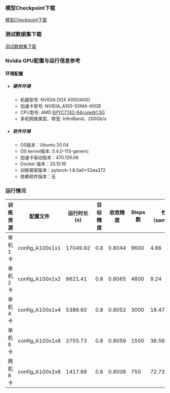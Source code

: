 ### 模型Checkpoint下载
[模型Checkpoint下载](../../benchmarks/glm/README.md#模型checkpoint)
### 测试数据集下载
[测试数据集下载](../../benchmarks/glm/README.md#数据集)

### Nvidia GPU配置与运行信息参考
#### 环境配置
- ##### 硬件环境
    - 机器型号: NVIDIA DGX A100(40G) 
    - 加速卡型号: NVIDIA_A100-SXM4-40GB
    - CPU型号: AMD EPYC7742-64core@1.5G
    - 多机网络类型、带宽: InfiniBand，200Gb/s
- ##### 软件环境
   - OS版本：Ubuntu 20.04
   - OS kernel版本: 5.4.0-113-generic     
   - 加速卡驱动版本：470.129.06
   - Docker 版本：20.10.16
   - 训练框架版本：pytorch-1.8.0a0+52ea372
   - 依赖软件版本：无


### 运行情况
| 训练资源 | 配置文件        | 运行时长(s) | 目标精度 | 收敛精度 | Steps数 | 性能（samples/s) |
| -------- | --------------- | ----------- | -------- | -------- | ------- | ---------------- |
| 单机1卡  | config_A100x1x1 | 17049.92    | 0.8      | 0.8044   | 9600    | 4.66             |
| 单机2卡  | config_A100x1x2 | 8621.41     | 0.8      | 0.8065   | 4800    | 9.24             |
| 单机4卡  | config_A100x1x4 | 5386.60     | 0.8      | 0.8052   | 3000    | 18.47            |
| 单机8卡  | config_A100x1x8 | 2755.73     | 0.8      | 0.8059   | 1500    | 36.56            |
| 两机8卡  | config_A100x2x8 | 1417.68     | 0.8      | 0.8008   | 750     | 72.73            |

